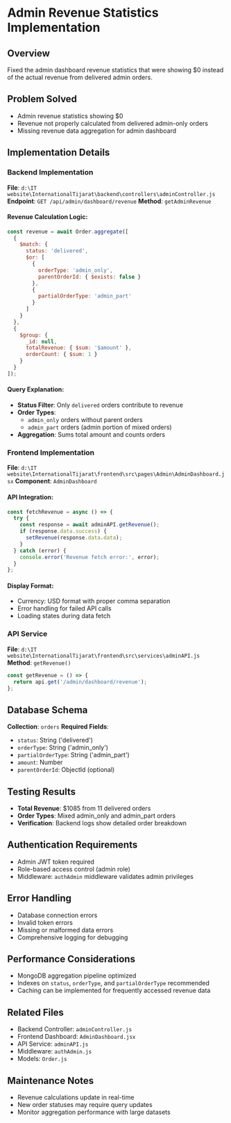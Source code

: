 # Admin Revenue Statistics Implementation

## Overview
Fixed the admin dashboard revenue statistics that were showing $0 instead of the actual revenue from delivered admin orders.

## Problem Solved
- Admin revenue statistics showing $0 
- Revenue not properly calculated from delivered admin-only orders
- Missing revenue data aggregation for admin dashboard

## Implementation Details

### Backend Implementation
**File**: `d:\IT website\InternationalTijarat\backend\controllers\adminController.js`
**Endpoint**: `GET /api/admin/dashboard/revenue`
**Method**: `getAdminRevenue`

#### Revenue Calculation Logic:
```javascript
const revenue = await Order.aggregate([
  {
    $match: {
      status: 'delivered',
      $or: [
        {
          orderType: 'admin_only',
          parentOrderId: { $exists: false }
        },
        {
          partialOrderType: 'admin_part'
        }
      ]
    }
  },
  {
    $group: {
      _id: null,
      totalRevenue: { $sum: '$amount' },
      orderCount: { $sum: 1 }
    }
  }
]);
```

#### Query Explanation:
- **Status Filter**: Only `delivered` orders contribute to revenue
- **Order Types**: 
  - `admin_only` orders without parent orders
  - `admin_part` orders (admin portion of mixed orders)
- **Aggregation**: Sums total amount and counts orders

### Frontend Implementation
**File**: `d:\IT website\InternationalTijarat\frontend\src\pages\Admin\AdminDashboard.jsx`
**Component**: `AdminDashboard`

#### API Integration:
```javascript
const fetchRevenue = async () => {
  try {
    const response = await adminAPI.getRevenue();
    if (response.data.success) {
      setRevenue(response.data.data);
    }
  } catch (error) {
    console.error('Revenue fetch error:', error);
  }
};
```

#### Display Format:
- Currency: USD format with proper comma separation
- Error handling for failed API calls
- Loading states during data fetch

### API Service
**File**: `d:\IT website\InternationalTijarat\frontend\src\services\adminAPI.js`
**Method**: `getRevenue()`

```javascript
const getRevenue = () => {
  return api.get('/admin/dashboard/revenue');
};
```

## Database Schema
**Collection**: `orders`
**Required Fields**:
- `status`: String ('delivered')
- `orderType`: String ('admin_only')
- `partialOrderType`: String ('admin_part') 
- `amount`: Number
- `parentOrderId`: ObjectId (optional)

## Testing Results
- **Total Revenue**: $1085 from 11 delivered orders
- **Order Types**: Mixed admin_only and admin_part orders
- **Verification**: Backend logs show detailed order breakdown

## Authentication Requirements
- Admin JWT token required
- Role-based access control (admin role)
- Middleware: `authAdmin` middleware validates admin privileges

## Error Handling
- Database connection errors
- Invalid token errors
- Missing or malformed data errors
- Comprehensive logging for debugging

## Performance Considerations
- MongoDB aggregation pipeline optimized
- Indexes on `status`, `orderType`, and `partialOrderType` recommended
- Caching can be implemented for frequently accessed revenue data

## Related Files
- Backend Controller: `adminController.js`
- Frontend Dashboard: `AdminDashboard.jsx` 
- API Service: `adminAPI.js`
- Middleware: `authAdmin.js`
- Models: `Order.js`

## Maintenance Notes
- Revenue calculations update in real-time
- New order statuses may require query updates
- Monitor aggregation performance with large datasets
